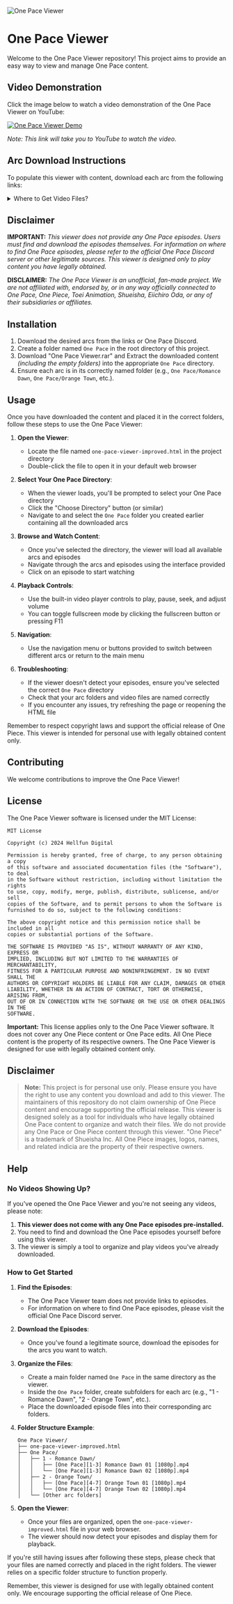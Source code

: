 ![One Pace Viewer](https://cdn.discordapp.com/attachments/1293202461263396924/1297092475063763006/image.png?ex=6714ab00&is=67135980&hm=9fec07da0b890edd1fd7a8452ac4d598de786b5fe656c99bcf37d6cb4a072aa1&)

# One Pace Viewer

Welcome to the One Pace Viewer repository! This project aims to provide an easy way to view and manage One Pace content.

## Video Demonstration

Click the image below to watch a video demonstration of the One Pace Viewer on YouTube:

[![One Pace Viewer Demo](https://img.youtube.com/vi/L7baEG-YcUA/0.jpg)](https://www.youtube.com/watch?v=L7baEG-YcUA)

_Note: This link will take you to YouTube to watch the video._

## Arc Download Instructions

To populate this viewer with content, download each arc from the following links:

<details>
<summary>Where to Get Video Files?</summary>

Links In Zip or on the One Pace Discord (https://discord.gg/onepace)

</details>

## Disclaimer

**IMPORTANT:** _This viewer does not provide any One Pace episodes. Users must find and download the episodes themselves. For information on where to find One Pace episodes, please refer to the official One Pace Discord server or other legitimate sources. This viewer is designed only to play content you have legally obtained._

**DISCLAIMER:** _The One Pace Viewer is an unofficial, fan-made project. We are not affiliated with, endorsed by, or in any way officially connected to One Pace, One Piece, Toei Animation, Shueisha, Eiichiro Oda, or any of their subsidiaries or affiliates._

## Installation

1. Download the desired arcs from the links or One Pace Discord.
2. Create a folder named `One Pace` in the root directory of this project.
3. Download "One Pace Viewer.rar" and Extract the downloaded content _(including the empty folders)_ into the appropriate `One Pace` directory.
4. Ensure each arc is in its correctly named folder (e.g., `One Pace/Romance Dawn`, `One Pace/Orange Town`, etc.).

## Usage

Once you have downloaded the content and placed it in the correct folders, follow these steps to use the One Pace Viewer:

1. **Open the Viewer**:
   - Locate the file named `one-pace-viewer-improved.html` in the project directory
   - Double-click the file to open it in your default web browser

2. **Select Your One Pace Directory**:
   - When the viewer loads, you'll be prompted to select your One Pace directory
   - Click the "Choose Directory" button (or similar)
   - Navigate to and select the `One Pace` folder you created earlier containing all the downloaded arcs

3. **Browse and Watch Content**:
   - Once you've selected the directory, the viewer will load all available arcs and episodes
   - Navigate through the arcs and episodes using the interface provided
   - Click on an episode to start watching

4. **Playback Controls**:
   - Use the built-in video player controls to play, pause, seek, and adjust volume
   - You can toggle fullscreen mode by clicking the fullscreen button or pressing F11

5. **Navigation**:
   - Use the navigation menu or buttons provided to switch between different arcs or return to the main menu

6. **Troubleshooting**:
   - If the viewer doesn't detect your episodes, ensure you've selected the correct `One Pace` directory
   - Check that your arc folders and video files are named correctly
   - If you encounter any issues, try refreshing the page or reopening the HTML file

Remember to respect copyright laws and support the official release of One Piece. This viewer is intended for personal use with legally obtained content only.

## Contributing

We welcome contributions to improve the One Pace Viewer!

## License


The One Pace Viewer software is licensed under the MIT License:

```
MIT License

Copyright (c) 2024 Hellfun Digital

Permission is hereby granted, free of charge, to any person obtaining a copy
of this software and associated documentation files (the "Software"), to deal
in the Software without restriction, including without limitation the rights
to use, copy, modify, merge, publish, distribute, sublicense, and/or sell
copies of the Software, and to permit persons to whom the Software is
furnished to do so, subject to the following conditions:

The above copyright notice and this permission notice shall be included in all
copies or substantial portions of the Software.

THE SOFTWARE IS PROVIDED "AS IS", WITHOUT WARRANTY OF ANY KIND, EXPRESS OR
IMPLIED, INCLUDING BUT NOT LIMITED TO THE WARRANTIES OF MERCHANTABILITY,
FITNESS FOR A PARTICULAR PURPOSE AND NONINFRINGEMENT. IN NO EVENT SHALL THE
AUTHORS OR COPYRIGHT HOLDERS BE LIABLE FOR ANY CLAIM, DAMAGES OR OTHER
LIABILITY, WHETHER IN AN ACTION OF CONTRACT, TORT OR OTHERWISE, ARISING FROM,
OUT OF OR IN CONNECTION WITH THE SOFTWARE OR THE USE OR OTHER DEALINGS IN THE
SOFTWARE.
```

**Important:** This license applies only to the One Pace Viewer software. It does not cover any One Piece content or One Pace edits. All One Piece content is the property of its respective owners. The One Pace Viewer is designed for use with legally obtained content only.

## Disclaimer

> **Note:** This project is for personal use only. Please ensure you have the right to use any content you download and add to this viewer. The maintainers of this repository do not claim ownership of One Piece content and encourage supporting the official release.
>  This viewer is designed solely as a tool for individuals who have legally obtained One Pace content to organize and watch their files. We do not provide any One Pace or One Piece content through this viewer.
"One Piece" is a trademark of Shueisha Inc. All One Piece images, logos, names, and related indicia are the property of their respective owners.

## Help

### No Videos Showing Up?

If you've opened the One Pace Viewer and you're not seeing any videos, please note:

1. **This viewer does not come with any One Pace episodes pre-installed.** 
2. You need to find and download the One Pace episodes yourself before using this viewer.
3. The viewer is simply a tool to organize and play videos you've already downloaded.

### How to Get Started

1. **Find the Episodes**: 
   - The One Pace Viewer team does not provide links to episodes.
   - For information on where to find One Pace episodes, please visit the official One Pace Discord server.

2. **Download the Episodes**:
   - Once you've found a legitimate source, download the episodes for the arcs you want to watch.

3. **Organize the Files**:
   - Create a main folder named `One Pace` in the same directory as the viewer.
   - Inside the `One Pace` folder, create subfolders for each arc (e.g., "1 - Romance Dawn", "2 - Orange Town", etc.).
   - Place the downloaded episode files into their corresponding arc folders.

4. **Folder Structure Example**:
   ```
   One Pace Viewer/
   ├── one-pace-viewer-improved.html
   ├── One Pace/
   │   ├── 1 - Romance Dawn/
   │   │   ├── [One Pace][1-3] Romance Dawn 01 [1080p].mp4
   │   │   └── [One Pace][1-3] Romance Dawn 02 [1080p].mp4
   │   ├── 2 - Orange Town/
   │   │   ├── [One Pace][4-7] Orange Town 01 [1080p].mp4
   │   │   └── [One Pace][4-7] Orange Town 02 [1080p].mp4
   │   └── [Other arc folders]
   ```

5. **Open the Viewer**:
   - Once your files are organized, open the `one-pace-viewer-improved.html` file in your web browser.
   - The viewer should now detect your episodes and display them for playback.

If you're still having issues after following these steps, please check that your files are named correctly and placed in the right folders. The viewer relies on a specific folder structure to function properly.

Remember, this viewer is designed for use with legally obtained content only. We encourage supporting the official release of One Piece.


